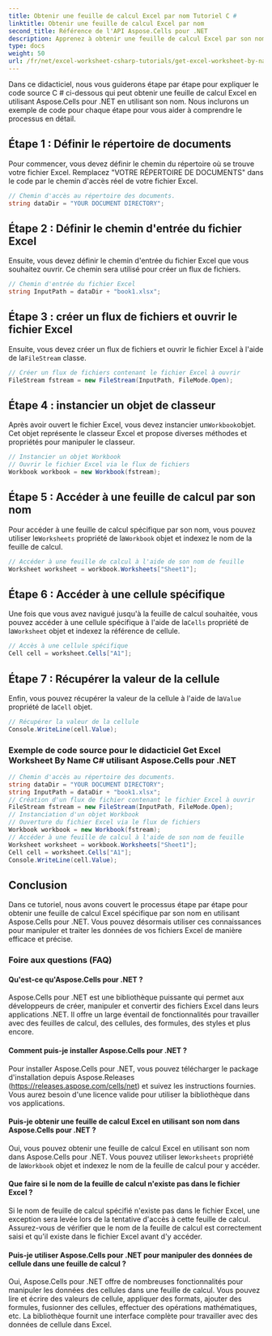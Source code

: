 ```yaml
---
title: Obtenir une feuille de calcul Excel par nom Tutoriel C #
linktitle: Obtenir une feuille de calcul Excel par nom
second_title: Référence de l'API Aspose.Cells pour .NET
description: Apprenez à obtenir une feuille de calcul Excel par son nom à l'aide de Aspose.Cells pour .NET. Tutoriel étape par étape avec des exemples de code.
type: docs
weight: 50
url: /fr/net/excel-worksheet-csharp-tutorials/get-excel-worksheet-by-name-csharp-tutorial/
---
```

Dans ce didacticiel, nous vous guiderons étape par étape pour expliquer le code source C # ci-dessous qui peut obtenir une feuille de calcul Excel en utilisant Aspose.Cells pour .NET en utilisant son nom. Nous inclurons un exemple de code pour chaque étape pour vous aider à comprendre le processus en détail.

## Étape 1 : Définir le répertoire de documents

Pour commencer, vous devez définir le chemin du répertoire où se trouve votre fichier Excel. Remplacez "VOTRE RÉPERTOIRE DE DOCUMENTS" dans le code par le chemin d'accès réel de votre fichier Excel.

```csharp
// Chemin d'accès au répertoire des documents.
string dataDir = "YOUR DOCUMENT DIRECTORY";
```

## Étape 2 : Définir le chemin d'entrée du fichier Excel

Ensuite, vous devez définir le chemin d'entrée du fichier Excel que vous souhaitez ouvrir. Ce chemin sera utilisé pour créer un flux de fichiers.

```csharp
// Chemin d'entrée du fichier Excel
string InputPath = dataDir + "book1.xlsx";
```

## Étape 3 : créer un flux de fichiers et ouvrir le fichier Excel

 Ensuite, vous devez créer un flux de fichiers et ouvrir le fichier Excel à l'aide de la`FileStream` classe.

```csharp
// Créer un flux de fichiers contenant le fichier Excel à ouvrir
FileStream fstream = new FileStream(InputPath, FileMode.Open);
```

## Étape 4 : instancier un objet de classeur

 Après avoir ouvert le fichier Excel, vous devez instancier un`Workbook`objet. Cet objet représente le classeur Excel et propose diverses méthodes et propriétés pour manipuler le classeur.

```csharp
// Instancier un objet Workbook
// Ouvrir le fichier Excel via le flux de fichiers
Workbook workbook = new Workbook(fstream);
```

## Étape 5 : Accéder à une feuille de calcul par son nom

Pour accéder à une feuille de calcul spécifique par son nom, vous pouvez utiliser le`Worksheets` propriété de la`Workbook` objet et indexez le nom de la feuille de calcul.

```csharp
// Accéder à une feuille de calcul à l'aide de son nom de feuille
Worksheet worksheet = workbook.Worksheets["Sheet1"];
```

## Étape 6 : Accéder à une cellule spécifique

 Une fois que vous avez navigué jusqu'à la feuille de calcul souhaitée, vous pouvez accéder à une cellule spécifique à l'aide de la`Cells` propriété de la`Worksheet` objet et indexez la référence de cellule.

```csharp
// Accès à une cellule spécifique
Cell cell = worksheet.Cells["A1"];
```

## Étape 7 : Récupérer la valeur de la cellule

 Enfin, vous pouvez récupérer la valeur de la cellule à l'aide de la`Value` propriété de la`Cell` objet.

```csharp
// Récupérer la valeur de la cellule
Console.WriteLine(cell.Value);
```

### Exemple de code source pour le didacticiel Get Excel Worksheet By Name C# utilisant Aspose.Cells pour .NET 
```csharp
// Chemin d'accès au répertoire des documents.
string dataDir = "YOUR DOCUMENT DIRECTORY";
string InputPath = dataDir + "book1.xlsx";
// Création d'un flux de fichier contenant le fichier Excel à ouvrir
FileStream fstream = new FileStream(InputPath, FileMode.Open);
// Instanciation d'un objet Workbook
// Ouverture du fichier Excel via le flux de fichiers
Workbook workbook = new Workbook(fstream);
// Accéder à une feuille de calcul à l'aide de son nom de feuille
Worksheet worksheet = workbook.Worksheets["Sheet1"];
Cell cell = worksheet.Cells["A1"];
Console.WriteLine(cell.Value);
```

## Conclusion

Dans ce tutoriel, nous avons couvert le processus étape par étape pour obtenir une feuille de calcul Excel spécifique par son nom en utilisant Aspose.Cells pour .NET. Vous pouvez désormais utiliser ces connaissances pour manipuler et traiter les données de vos fichiers Excel de manière efficace et précise.

### Foire aux questions (FAQ)

#### Qu'est-ce qu'Aspose.Cells pour .NET ?

Aspose.Cells pour .NET est une bibliothèque puissante qui permet aux développeurs de créer, manipuler et convertir des fichiers Excel dans leurs applications .NET. Il offre un large éventail de fonctionnalités pour travailler avec des feuilles de calcul, des cellules, des formules, des styles et plus encore.

#### Comment puis-je installer Aspose.Cells pour .NET ?

Pour installer Aspose.Cells pour .NET, vous pouvez télécharger le package d'installation depuis Aspose.Releases (https://releases.aspose.com/cells/net) et suivez les instructions fournies. Vous aurez besoin d'une licence valide pour utiliser la bibliothèque dans vos applications.

#### Puis-je obtenir une feuille de calcul Excel en utilisant son nom dans Aspose.Cells pour .NET ?

 Oui, vous pouvez obtenir une feuille de calcul Excel en utilisant son nom dans Aspose.Cells pour .NET. Vous pouvez utiliser le`Worksheets` propriété de la`Workbook` objet et indexez le nom de la feuille de calcul pour y accéder.

#### Que faire si le nom de la feuille de calcul n'existe pas dans le fichier Excel ?

Si le nom de feuille de calcul spécifié n'existe pas dans le fichier Excel, une exception sera levée lors de la tentative d'accès à cette feuille de calcul. Assurez-vous de vérifier que le nom de la feuille de calcul est correctement saisi et qu'il existe dans le fichier Excel avant d'y accéder.

#### Puis-je utiliser Aspose.Cells pour .NET pour manipuler des données de cellule dans une feuille de calcul ?

Oui, Aspose.Cells pour .NET offre de nombreuses fonctionnalités pour manipuler les données des cellules dans une feuille de calcul. Vous pouvez lire et écrire des valeurs de cellule, appliquer des formats, ajouter des formules, fusionner des cellules, effectuer des opérations mathématiques, etc. La bibliothèque fournit une interface complète pour travailler avec des données de cellule dans Excel.